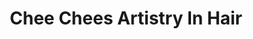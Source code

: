 ---
title: "Chee Chees Artistry In Hair"
url: /spokane/chee-chees-artistry-in-hair/
shop: Friseur
---